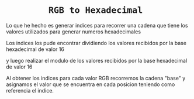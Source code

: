 <h1 align="center"><code>RGB to Hexadecimal </code></h1>

Lo que he hecho es generar indices para recorrer una cadena que tiene los valores utilizados para generar numeros hexadecimales

Los indices los pude encontrar dividiendo los valores recibidos por la base hexadecimal de valor 16

y luego realizar el modulo de los valores recibidos por la base hexadecimal de valor 16

Al obtener los indices para cada valor RGB recorremos la cadena "base" y asignamos el valor que se encuentra en cada posicion teniendo como referencia el indice.
